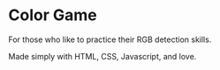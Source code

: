 # Color Game
For those who like to practice their RGB detection skills.

Made simply with HTML, CSS, Javascript, and love.
